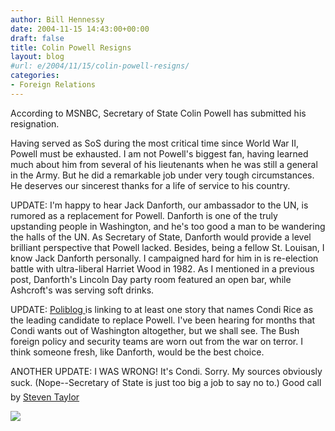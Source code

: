 ```yaml
---
author: Bill Hennessy
date: 2004-11-15 14:43:00+00:00
draft: false
title: Colin Powell Resigns
layout: blog
#url: e/2004/11/15/colin-powell-resigns/
categories:
- Foreign Relations
---
```


According to MSNBC, Secretary of State Colin Powell has submitted his resignation. 

Having served as SoS during the most critical time since World War II, Powell must be exhausted. I am not Powell's biggest fan, having learned much about him from several of his lieutenants when he was still a general in the Army. But he did a remarkable job under very tough circumstances. He deserves our sincerest thanks for a life of service to his country. 

UPDATE: I'm happy to hear Jack Danforth, our ambassador to the UN, is rumored as a replacement for Powell. Danforth is one of the truly upstanding people in Washington, and he's too good a man to be wandering the halls of the UN. As Secretary of State, Danforth would provide a level brilliant perspective that Powell lacked. Besides, being a fellow St. Louisan, I know Jack Danforth personally. I campaigned hard for him in is re-election battle with ultra-liberal Harriet Wood in 1982. As I mentioned in a previous post, Danforth's Lincoln Day party room featured an open bar, while Ashcroft's was serving soft drinks. 

UPDATE: [Poliblog ](https://www.poliblogger.com/index.php?p=5321)is linking to at least one story that names Condi Rice as the leading candidate to replace Powell. I've been hearing for months that Condi wants out of Washington altogether, but we shall see. The Bush foreign policy and security teams are worn out from the war on terror. I think someone fresh, like Danforth, would be the best choice.

ANOTHER UPDATE: I WAS WRONG! It's Condi. Sorry. My sources obviously suck. (Nope--Secretary of State is just too big a job to say no to.) Good call by [Steven Taylor](https://www.poliblogger.com)

![](https://blog.billhennessy.com/aggbug.aspx?PostID=492)


